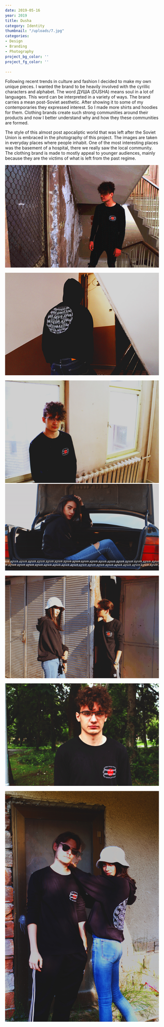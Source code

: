 ```yaml
---
date: 2019-05-16
year: 2019
title: Dusha
category: Identity
thumbnail: "/uploads/7.jpg"
categories:
- Design
- Branding
- Photography
project_bg_color: ''
project_fg_color: ''

---
```

Following recent trends in culture and fashion I decided to make my own unique pieces. I wanted the brand to be heavily involved with the cyrillic characters and alphabet. The word ДУША (DUSHA) means soul in a lot of languages. This word can be interpreted in a variety of ways. The brand carries a mean post-Soviet aesthetic. After showing it to some of my contemporaries they expressed interest. So I made more shirts and hoodies for them. Clothing brands create such strong communities around their products and now I better understand why and how they these communities are formed.  
  
The style of this almost post apocaliptic world that was left after the Soviet Union is embraced in the photography of this project. The images are taken in everyday places where people inhabit. One of the most interesting places was the basement of a hospital, there we really saw the local community. The clothing brand is made to mostly appeal to younger audiences, mainly because they are the victims of what is left from the past regime.

![](/uploads/6.gif)

![](/uploads/13.jpg)

![](/uploads/3.jpg)![](/uploads/18.gif)

![](/uploads/8.gif)

![](/uploads/5.gif)

![](/uploads/12.jpg)